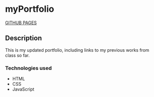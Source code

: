 # myPortfolio
[GITHUB PAGES](https://codyrdavis.github.io/myPortfolio/)

## Description
This is my updated portfolio, including links to my previous works from class so far.

### Technologies used
* HTML
* CSS
* JavaScript
